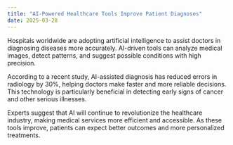 ```yaml
---
title: "AI-Powered Healthcare Tools Improve Patient Diagnoses"
date: 2025-03-28
---
```


Hospitals worldwide are adopting artificial intelligence to assist doctors in diagnosing diseases more accurately. AI-driven tools can analyze medical images, detect patterns, and suggest possible conditions with high precision.

According to a recent study, AI-assisted diagnosis has reduced errors in radiology by 30%, helping doctors make faster and more reliable decisions. This technology is particularly beneficial in detecting early signs of cancer and other serious illnesses.

Experts suggest that AI will continue to revolutionize the healthcare industry, making medical services more efficient and accessible. As these tools improve, patients can expect better outcomes and more personalized treatments.
